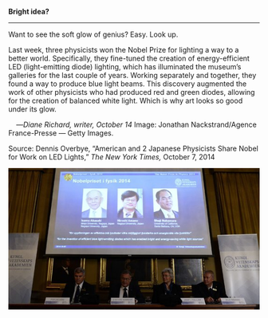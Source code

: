 **Bright idea?**

****

Want to see the soft glow of genius? Easy. Look up.

Last week, three physicists won the Nobel Prize for lighting a way to a better world. Specifically, they fine-tuned the creation of energy-efficient LED (light-emitting diode) lighting, which has illuminated the museum’s galleries for the last couple of years. Working separately and together, they found a way to produce blue light beams. This discovery augmented the work of other physicists who had produced red and green diodes, allowing for the creation of balanced white light. Which is why art looks so good under its glow.

    —*Diane Richard, writer, October 14*
 Image: Jonathan Nackstrand/Agence France-Presse — Getty Images. 

Source: Dennis Overbye, “American and 2 Japanese Physicists Share Nobel for Work on LED Lights,” *The New York Times,* October 7, 2014

![](../images/14-10-15_Lobby_LED_EDIT-1.jpeg)

